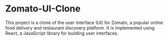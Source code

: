# Zomato-UI-Clone
This project is a clone of the user interface (UI) for Zomato, a popular online food delivery and restaurant discovery platform. It is implemented using React, a JavaScript library for building user interfaces.
